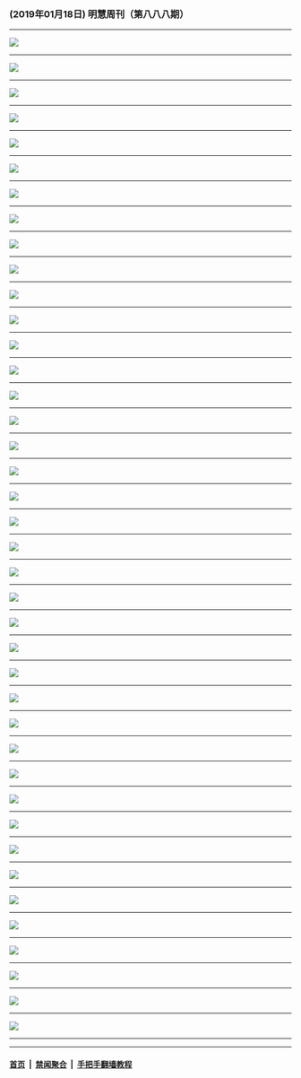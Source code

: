 ### (2019年01月18日) 明慧周刊（第八八八期） 

---

<img src="http://qikan.minghui.org/mhqkpage/qikanimage/2019/01/18/mhweekly888_read-online1.png"/><hr/>
<img src="http://qikan.minghui.org/mhqkpage/qikanimage/2019/01/18/mhweekly888_read-online2.png"/><hr/>
<img src="http://qikan.minghui.org/mhqkpage/qikanimage/2019/01/18/mhweekly888_read-online3.png"/><hr/>
<img src="http://qikan.minghui.org/mhqkpage/qikanimage/2019/01/18/mhweekly888_read-online4.png"/><hr/>
<img src="http://qikan.minghui.org/mhqkpage/qikanimage/2019/01/18/mhweekly888_read-online5.png"/><hr/>
<img src="http://qikan.minghui.org/mhqkpage/qikanimage/2019/01/18/mhweekly888_read-online6.png"/><hr/>
<img src="http://qikan.minghui.org/mhqkpage/qikanimage/2019/01/18/mhweekly888_read-online7.png"/><hr/>
<img src="http://qikan.minghui.org/mhqkpage/qikanimage/2019/01/18/mhweekly888_read-online8.png"/><hr/>
<img src="http://qikan.minghui.org/mhqkpage/qikanimage/2019/01/18/mhweekly888_read-online9.png"/><hr/>
<img src="http://qikan.minghui.org/mhqkpage/qikanimage/2019/01/18/mhweekly888_read-online10.png"/><hr/>
<img src="http://qikan.minghui.org/mhqkpage/qikanimage/2019/01/18/mhweekly888_read-online11.png"/><hr/>
<img src="http://qikan.minghui.org/mhqkpage/qikanimage/2019/01/18/mhweekly888_read-online12.png"/><hr/>
<img src="http://qikan.minghui.org/mhqkpage/qikanimage/2019/01/18/mhweekly888_read-online13.png"/><hr/>
<img src="http://qikan.minghui.org/mhqkpage/qikanimage/2019/01/18/mhweekly888_read-online14.png"/><hr/>
<img src="http://qikan.minghui.org/mhqkpage/qikanimage/2019/01/18/mhweekly888_read-online15.png"/><hr/>
<img src="http://qikan.minghui.org/mhqkpage/qikanimage/2019/01/18/mhweekly888_read-online16.png"/><hr/>
<img src="http://qikan.minghui.org/mhqkpage/qikanimage/2019/01/18/mhweekly888_read-online17.png"/><hr/>
<img src="http://qikan.minghui.org/mhqkpage/qikanimage/2019/01/18/mhweekly888_read-online18.png"/><hr/>
<img src="http://qikan.minghui.org/mhqkpage/qikanimage/2019/01/18/mhweekly888_read-online19.png"/><hr/>
<img src="http://qikan.minghui.org/mhqkpage/qikanimage/2019/01/18/mhweekly888_read-online20.png"/><hr/>
<img src="http://qikan.minghui.org/mhqkpage/qikanimage/2019/01/18/mhweekly888_read-online21.png"/><hr/>
<img src="http://qikan.minghui.org/mhqkpage/qikanimage/2019/01/18/mhweekly888_read-online22.png"/><hr/>
<img src="http://qikan.minghui.org/mhqkpage/qikanimage/2019/01/18/mhweekly888_read-online23.png"/><hr/>
<img src="http://qikan.minghui.org/mhqkpage/qikanimage/2019/01/18/mhweekly888_read-online24.png"/><hr/>
<img src="http://qikan.minghui.org/mhqkpage/qikanimage/2019/01/18/mhweekly888_read-online25.png"/><hr/>
<img src="http://qikan.minghui.org/mhqkpage/qikanimage/2019/01/18/mhweekly888_read-online26.png"/><hr/>
<img src="http://qikan.minghui.org/mhqkpage/qikanimage/2019/01/18/mhweekly888_read-online27.png"/><hr/>
<img src="http://qikan.minghui.org/mhqkpage/qikanimage/2019/01/18/mhweekly888_read-online28.png"/><hr/>
<img src="http://qikan.minghui.org/mhqkpage/qikanimage/2019/01/18/mhweekly888_read-online29.png"/><hr/>
<img src="http://qikan.minghui.org/mhqkpage/qikanimage/2019/01/18/mhweekly888_read-online30.png"/><hr/>
<img src="http://qikan.minghui.org/mhqkpage/qikanimage/2019/01/18/mhweekly888_read-online31.png"/><hr/>
<img src="http://qikan.minghui.org/mhqkpage/qikanimage/2019/01/18/mhweekly888_read-online32.png"/><hr/>
<img src="http://qikan.minghui.org/mhqkpage/qikanimage/2019/01/18/mhweekly888_read-online33.png"/><hr/>
<img src="http://qikan.minghui.org/mhqkpage/qikanimage/2019/01/18/mhweekly888_read-online34.png"/><hr/>
<img src="http://qikan.minghui.org/mhqkpage/qikanimage/2019/01/18/mhweekly888_read-online35.png"/><hr/>
<img src="http://qikan.minghui.org/mhqkpage/qikanimage/2019/01/18/mhweekly888_read-online36.png"/><hr/>
<img src="http://qikan.minghui.org/mhqkpage/qikanimage/2019/01/18/mhweekly888_read-online37.png"/><hr/>
<img src="http://qikan.minghui.org/mhqkpage/qikanimage/2019/01/18/mhweekly888_read-online38.png"/><hr/>
<img src="http://qikan.minghui.org/mhqkpage/qikanimage/2019/01/18/mhweekly888_read-online39.png"/><hr/>
<img src="http://qikan.minghui.org/mhqkpage/qikanimage/2019/01/18/mhweekly888_read-online40.png"/><hr/>


---

#### [首页](../../../..) &nbsp;|&nbsp; [禁闻聚合](https://github.com/gfw-breaker/banned-news) &nbsp;|&nbsp; [手把手翻墙教程](https://github.com/gfw-breaker/guides) 